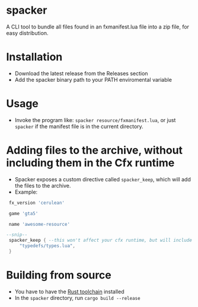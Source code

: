 # spacker
A CLI tool to bundle all files found in an fxmanifest.lua file into a zip file, for easy distribution.
# Installation
- Download the latest release from the Releases section
- Add the spacker binary path to your PATH enviromental variable

# Usage
- Invoke the program like: `spacker resource/fxmanifest.lua`, or just `spacker` if the manifest file is in the current directory.


# Adding files to the archive, without including them in the Cfx runtime
- Spacker exposes a custom directive called `spacker_keep`, which will add the files to the archive.
- Example:
```lua
 fx_version 'cerulean'

 game 'gta5'

 name 'awesome-resource'

--snip--
 spacker_keep { --this won't affect your cfx runtime, but will include the files in the archive
     "typedefs/types.lua",
 }
```

# Building from source
- You have to have the [Rust toolchain](https://rustup.rs/) installed 
- In the `spacker` directory, run `cargo build --release`
